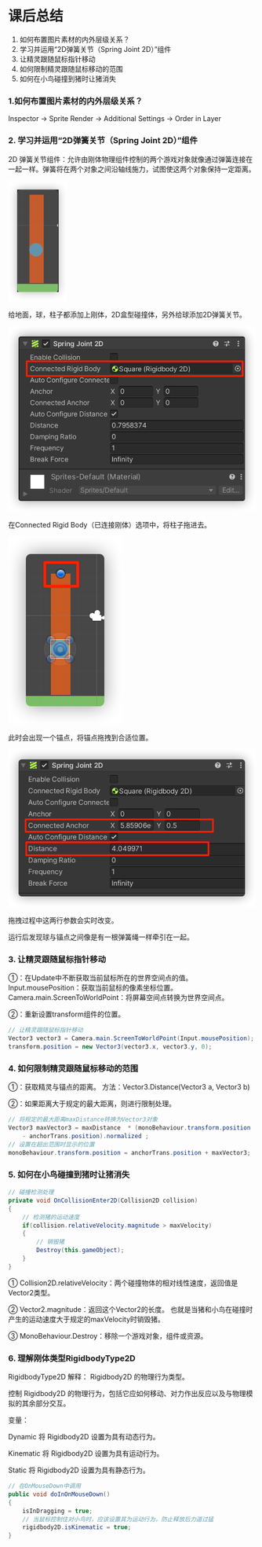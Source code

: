 # 课后总结
1. 如何布置图片素材的内外层级关系？
2. 学习并运用“2D弹簧关节（Spring Joint 2D）”组件
3. 让精灵跟随鼠标指针移动
4. 如何限制精灵跟随鼠标移动的范围
5. 如何在小鸟碰撞到猪时让猪消失
### 1.如何布置图片素材的内外层级关系？
Inspector → Sprite Render → Additional Settings → Order in Layer

### 2. 学习并运用“2D弹簧关节（Spring Joint 2D）”组件
2D 弹簧关节组件：允许由刚体物理组件控制的两个游戏对象就像通过弹簧连接在一起一样。弹簧将在两个对象之间沿轴线施力，试图使这两个对象保持一定距离。

![](img/0afc06f7.png)

给地面，球，柱子都添加上刚体，2D盒型碰撞体，另外给球添加2D弹簧关节。

![](img/116e64c1.png)

在Connected Rigid Body（已连接刚体）选项中，将柱子拖进去。

![](img/9ea2c40a.png)

此时会出现一个锚点，将锚点拖拽到合适位置。

![](img/f4c7f268.png)

拖拽过程中这两行参数会实时改变。

运行后发现球与锚点之间像是有一根弹簧绳一样牵引在一起。

### 3. 让精灵跟随鼠标指针移动
①：在Update中不断获取当前鼠标所在的世界空间点的值。
Input.mousePosition：获取当前鼠标的像素坐标位置。
Camera.main.ScreenToWorldPoint：将屏幕空间点转换为世界空间点。

②：重新设置transform组件的位置。

```c#
// 让精灵跟随鼠标指针移动
Vector3 vector3 = Camera.main.ScreenToWorldPoint(Input.mousePosition);
transform.position = new Vector3(vector3.x, vector3.y, 0);
```

### 4. 如何限制精灵跟随鼠标移动的范围
①：获取精灵与锚点的距离。
方法：Vector3.Distance(Vector3 a, Vector3 b)

②：如果距离大于规定的最大距离，则进行限制处理。
```c#
// 将规定的最大距离maxDistance转换为Vector3对象
Vector3 maxVector3 = maxDistance  * (monoBehaviour.transform.position 
	- anchorTrans.position).normalized ;
// 设置在超出范围时显示的位置
monoBehaviour.transform.position = anchorTrans.position + maxVector3;
```

### 5. 如何在小鸟碰撞到猪时让猪消失
```c#
// 碰撞检测处理
private void OnCollisionEnter2D(Collision2D collision)
{
    // 检测猪的运动速度
    if(collision.relativeVelocity.magnitude > maxVelocity)
    {
        // 销毁猪
        Destroy(this.gameObject);
    }
}
```
① Collision2D.relativeVelocity：两个碰撞物体的相对线性速度，返回值是Vector2类型。

② Vector2.magnitude：返回这个Vector2的长度。
也就是当猪和小鸟在碰撞时产生的运动速度大于规定的maxVelocity时销毁猪。

③ MonoBehaviour.Destroy：移除一个游戏对象，组件或资源。

### 6. 理解刚体类型RigidbodyType2D

RigidbodyType2D
解释：
Rigidbody2D 的物理行为类型。

控制 Rigidbody2D 的物理行为，包括它应如何移动、对力作出反应以及与物理模拟的其余部分交互。



变量：

Dynamic      将 Rigidbody2D 设置为具有动态行为。

Kinematic   将 Rigidbody2D 设置为具有运动行为。

Static       将 Rigidbody2D 设置为具有静态行为。

```c#
// 在OnMouseDown中调用
public void doInOnMouseDown()
{
    isInDragging = true;
    // 当鼠标控制住对小鸟时，应该设置其为运动行为，防止释放后力道过猛
    rigidbody2D.isKinematic = true;
}
```


